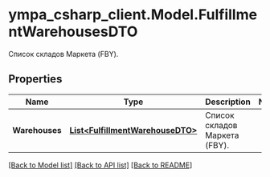 # ympa_csharp_client.Model.FulfillmentWarehousesDTO
Список складов Маркета (FBY).

## Properties

Name | Type | Description | Notes
------------ | ------------- | ------------- | -------------
**Warehouses** | [**List&lt;FulfillmentWarehouseDTO&gt;**](FulfillmentWarehouseDTO.md) | Список складов Маркета (FBY). | 

[[Back to Model list]](../README.md#documentation-for-models) [[Back to API list]](../README.md#documentation-for-api-endpoints) [[Back to README]](../README.md)


